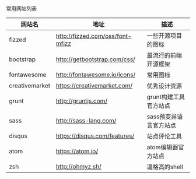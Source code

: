 常用网站列表

| 网站名 |地址| 描述| 
|---|---|---|
| fizzed |http://fizzed.com/oss/font-mfizz | 一些开源项目的图标|
| bootstrap |http://getbootstrap.com/css/ | 最流行的前端开源框架|
| fontawesome |http://fontawesome.io/icons/ | 常用图标 |
| creativemarket |https://creativemarket.com/ | 优秀设计资源 |
| grunt |http://gruntjs.com/ | grunt构建工具官方站点 |
| sass |http://sass-lang.com/ | sass预变异语言官方站点 |
| disqus |https://disqus.com/features/ | 站点评论工具 |
| atom |https://atom.io/ |atom编辑器官方站点| 
|  zsh |http://ohmyz.sh/ |逼格高的shell |
